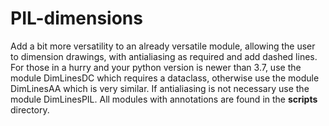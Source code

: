# PIL-dimensions
Add a bit more versatility to an already versatile module, allowing the user to dimension drawings, with antialiasing as required and add dashed lines.
For those in a hurry and your python version is newer than 3.7, use the module DimLinesDC which requires a dataclass, otherwise use the module
DimLinesAA which is very similar. If antialiasing is not necessary use the module DimLinesPIL. All modules with annotations are found in the **scripts** directory.
